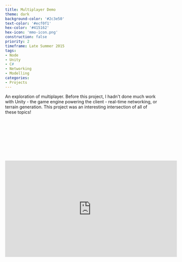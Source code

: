 ```yaml
---
title: Multiplayer Demo
theme: dark
background-color: '#2c3e50'
text-color: '#ecf0f1'
hex-color: '#415162'
hex-icon: 'mmo-icon.png'
construction: false
priority: 2
timeframe: Late Summer 2015
tags:
- Node
- Unity
- C#
- Networking
- Modelling
categories:
- Projects
---
```

An exploration of multiplayer. Before this project, I hadn't done much work with Unity - the game engine powering the client - real-time networking, or terrain generation. This project was an interesting intersection of all of these topics!
<!-- more -->
<div class="video" style="margin-top: 150px;">
  <iframe width="560" height="315" src="https://www.youtube.com/embed/w2yCL82PvqU" frameborder="0" allowfullscreen></iframe>
</div>
